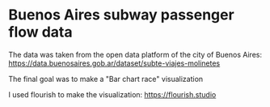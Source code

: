# Buenos Aires subway passenger flow data

The data was taken from the open data platform of the city of Buenos Aires:
https://data.buenosaires.gob.ar/dataset/subte-viajes-molinetes

The final goal was to make a "Bar chart race" visualization

I used flourish to make the visualization:
https://flourish.studio